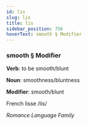 ```yaml
---
id: lis
slug: lis
title: lis
sidebar_position: 756
hoverText: smooth § Modifier
---
```


### smooth § Modifier

**Verb**: to be smooth/blunt

**Noun**: smoothness/bluntness

**Modifier**: smooth/blunt

French lisse /lis/

*Romance Language Family*